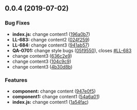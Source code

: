 ## 0.0.4 (2019-07-02)


### Bug Fixes

* **index.js:** change content1 ([196a0b7](https://code.learnta.cn/scm/lta/generator-learnta/commits/196a0b7))
* **LL-683:** change content2 ([024f259](https://code.learnta.cn/scm/lta/generator-learnta/commits/024f259))
* **LL-684:** change content3 ([941ab57](https://code.learnta.cn/scm/lta/generator-learnta/commits/941ab57))
* **QA-0701:** change style bugs ([05f9550](https://code.learnta.cn/scm/lta/generator-learnta/commits/05f9550)), closes [#LL-683](https://code.learnta.cn/scm/lta/generator-learnta/issues/LL-683)
* change content3 ([636c2e9](https://code.learnta.cn/scm/lta/generator-learnta/commits/636c2e9))
* change content3 ([104c9c9](https://code.learnta.cn/scm/lta/generator-learnta/commits/104c9c9))
* change content3 ([4b30d8b](https://code.learnta.cn/scm/lta/generator-learnta/commits/4b30d8b))


### Features

* **component:** change content ([947e0f5](https://code.learnta.cn/scm/lta/generator-learnta/commits/947e0f5))
* **component1:** change content1 ([54a6a01](https://code.learnta.cn/scm/lta/generator-learnta/commits/54a6a01))
* **index.js:** change content1 ([1a54fac](https://code.learnta.cn/scm/lta/generator-learnta/commits/1a54fac))



